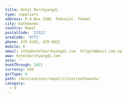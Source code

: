 ```yaml
---
title: Hotel Marshyangdi
type: suppliers
address: P.O.Box 5206  Paknajol  Thamel
city: Kathmandu
country: Nepal
postalCode: '13321'
areaCode: '9771'
phone: 470 0105, 470 0022
mobile: 0
email: info@hotelmarshyangdi.com  htlgold@mail.com.np
www: hotelmarshyangdi.com
note: ''
bookThrough: 2021
currency: USD
gstType: 0
path: /destinations/nepal/cities/kathmandu/
category:
  - H
---
```


